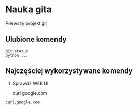 # Nauka gita

Pierwszy projekt git

## Ulubione komendy

    git status
    python ...

## Najczęściej wykorzystywane komendy

  1. Sprawdź WEB UI


      curl google.com
  ```
  curl.google.com
  ```
  
